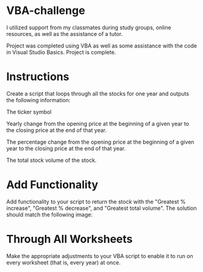 # VBA-challenge
 
 I utilized support from my classmates during study groups, online resources, as well as the assistance of a tutor.
  
 Project was completed using VBA as well as some assistance with the code in Visual Studio Basics. Project is complete.

# Instructions

Create a script that loops through all the stocks for one year and outputs the following information:

The ticker symbol

Yearly change from the opening price at the beginning of a given year to the closing price at the end of that year.

The percentage change from the opening price at the beginning of a given year to the closing price at the end of that year.

The total stock volume of the stock. 

# Add Functionality

Add functionality to your script to return the stock with the "Greatest % increase", "Greatest % decrease", and "Greatest total volume". The solution should match the following image:

# Through All Worksheets

Make the appropriate adjustments to your VBA script to enable it to run on every worksheet (that is, every year) at once.
